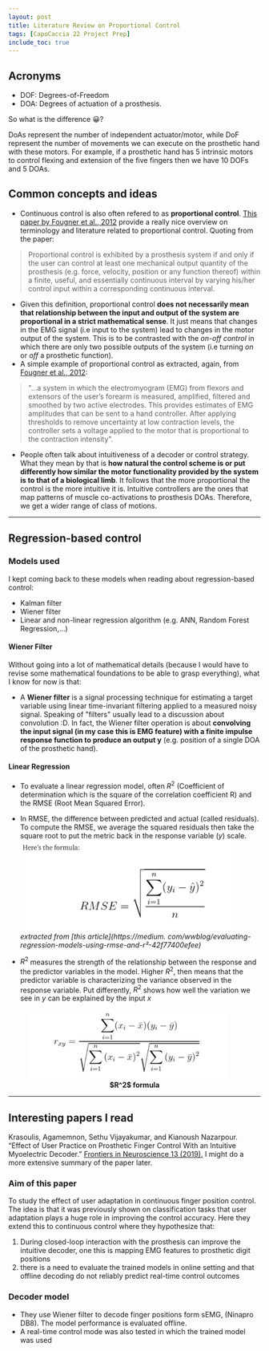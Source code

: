 ```yaml
---
layout: post
title: Literature Review on Proportional Control
tags: [CapoCaccia 22 Project Prep]
include_toc: true
---
```


## Acronyms
- DOF: Degrees-of-Freedom
- DOA: Degrees of actuation of a prosthesis. 

So what is the difference 😀? 

DoAs represent the number of independent actuator/motor, while DoF 
represent the number of movements we can execute on the prosthetic hand with these motors. For example, if a 
prosthetic hand has 5 intrinsic motors to control flexing and extension of the five fingers then we have 10 DOFs and 5 DOAs.


## Common concepts and ideas
- Continuous control is also often refered to as **proportional control**. [This paper by Fougner et al., 2012](https://ieeexplore.ieee.org/document/6205630) provide a 
  really nice overview on terminology and literature related to proportional control. Quoting from the paper:
>Proportional control is exhibited by a prosthesis system if and only if the user can control at least one 
  mechanical output quantity of the prosthesis (e.g. force, velocity, position or any function thereof) within a finite, useful, and essentially continuous interval by varying his/her control input within a corresponding continuous interval.
- Given this definition, proportional control **does not necessarily mean that relationship between the input and 
  output of the 
  system are proportional in a strict mathematical sense**. It just means that changes in the EMG signal (i.e input to 
  the system) lead to changes in the motor output of the system. This is to be contrasted with the *on-off control* 
  in which there are only two possible outputs of the system (i.e turning *on* or *off* a prosthetic function). 
- A simple example of 
  proportional control as extracted, again, from [Fougner et al., 2012](https://ieeexplore.ieee.org/document/6205630):
> "...a system in which the electromyogram (EMG) from flexors and extensors of the user’s forearm is measured, 
> amplified, filtered and smoothed by two active electrodes. This provides estimates of EMG amplitudes that can be sent to a hand controller. After applying thresholds to remove uncertainty at low contraction levels, the controller sets a voltage applied to the motor that is proportional to the contraction intensity".

- People often talk about intuitiveness of a decoder or control strategy. What they mean by that is **how 
  natural the control scheme is or put differently how similar the motor functionality provided by the system is to 
  that of a biological limb**. It 
  follows that the more 
  proportional the control is the 
  more 
  intuitive it 
  is. 
  Intuitive 
  controllers are the ones that map patterns of muscle co-activations to prosthesis DOAs. Therefore, we get a wider 
  range of class of motions.

----
## Regression-based control
### Models used
I kept coming back to these models when reading about regression-based control:
- Kalman filter
- Wiener filter
- Linear and non-linear regression algorithm (e.g. ANN, Random Forest Regression,...)

#### Wiener Filter
Without going into a lot of mathematical details (because I would have to revise some mathematical foundations to be 
able to grasp everything), what I know for now is that:
- A **Wiener filter** is a signal processing technique for estimating a target variable using linear time-invariant 
  filtering applied to a measured noisy signal. Speaking of "filters" usually lead to a discussion about convolution 
  :D. In fact, the Wiener filter operation is about **convolving the input signal (in my case this is EMG feature) with 
  a finite impulse response function to produce an output y** (e.g. position of a single DOA of the prosthetic hand).

#### Linear Regression
- To evaluate a linear regression model, often $R^2$ (Coefficient of determination which is the square of the 
  correlation coefficient R) and the RMSE (Root Mean Squared Error).
- In RMSE, the difference between predicted and actual (called residuals). To compute the RMSE, we average the 
  squared residuals then take the square root to put the metric back in the response variable ($y$) scale.
<img src="/blog/figures/rmse_formula.png" alt="drawing" width="420"/>*extracted from [this article](https://medium.
  com/wwblog/evaluating-regression-models-using-rmse-and-r²-42f77400efee)*

- $R^2$ measures the strength of the relationship between the response and the 
  predictor variables in the model. 
  Higher $R^2$, then means that the predictor variable is characterizing the variance observed in the response 
  variable. Put differently, $R^2$ shows how well the variation we see in $y$ can be explained by the input $x$
<figure>
<img src="/blog/figures/r2_formula.png" alt="drawing" width="400"/>
<figcaption align = "center"><b>$R^2$ formula</b></figcaption>
</figure>


----
## Interesting papers I read
Krasoulis, Agamemnon, Sethu Vijayakumar, and Kianoush Nazarpour. “Effect of User Practice on Prosthetic Finger 
Control With an Intuitive Myoelectric Decoder.” [Frontiers in Neuroscience 13 (2019).](https://www.frontiersin.org/article/10.3389/fnins.2019.00891)
I might do a more extensive summary of the paper later.

### Aim of this paper
To study the effect of user adaptation in continuous finger position control. The idea is that it was previously 
  shown on classification tasks that user adaptation plays a huge role in improving the control accuracy. Here they 
  extend this to continuous control where they hypothesize that:
  1. During closed-loop interaction with the prosthesis can improve the intuitive decoder, one this is mapping EMG 
     features to prosthetic digit positions 
  2. there is a need to evaluate the trained models in online setting and that offline decoding do not reliably 
   predict real-time control outcomes

### Decoder model
- They use Wiener filter to decode finger positions form sEMG, (Ninapro DB8). The model performance is evaluated 
  offline.
- A real-time control mode was also tested in which the trained model was used